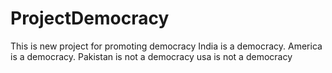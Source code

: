 # ProjectDemocracy
This is new project for promoting democracy
India is a democracy.
America is a democracy.
Pakistan is not a democracy
usa is not a democracy

